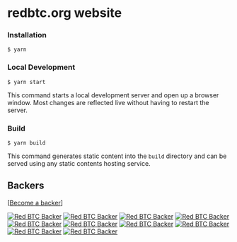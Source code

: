 # redbtc.org website

### Installation

```
$ yarn
```

### Local Development

```
$ yarn start
```

This command starts a local development server and open up a browser window. Most changes are reflected live without having to restart the server.

### Build

```
$ yarn build
```

This command generates static content into the `build` directory and can be served using any static contents hosting service.

## Backers

[[Become a backer](https://mynode.redbtc.org/gh-donate)]

[![Red BTC Backer](https://mynode.redbtc.org/gh-backer/top/0/avatar/60)](https://mynode.redbtc.org/gh-backer/top/0/profile)
[![Red BTC Backer](https://mynode.redbtc.org/gh-backer/top/1/avatar/60)](https://mynode.redbtc.org/gh-backer/top/1/profile)
[![Red BTC Backer](https://mynode.redbtc.org/gh-backer/top/2/avatar/60)](https://mynode.redbtc.org/gh-backer/top/2/profile)
[![Red BTC Backer](https://mynode.redbtc.org/gh-backer/top/3/avatar/60)](https://mynode.redbtc.org/gh-backer/top/3/profile)
[![Red BTC Backer](https://mynode.redbtc.org/gh-backer/top/4/avatar/60)](https://mynode.redbtc.org/gh-backer/top/4/profile)
[![Red BTC Backer](https://mynode.redbtc.org/gh-backer/top/5/avatar/60)](https://mynode.redbtc.org/gh-backer/top/5/profile)
[![Red BTC Backer](https://mynode.redbtc.org/gh-backer/top/6/avatar/60)](https://mynode.redbtc.org/gh-backer/top/6/profile)
[![Red BTC Backer](https://mynode.redbtc.org/gh-backer/top/7/avatar/60)](https://mynode.redbtc.org/gh-backer/top/7/profile)
[![Red BTC Backer](https://mynode.redbtc.org/gh-backer/top/8/avatar/60)](https://mynode.redbtc.org/gh-backer/top/8/profile)
[![Red BTC Backer](https://mynode.redbtc.org/gh-backer/top/9/avatar/60)](https://mynode.redbtc.org/gh-backer/top/9/profile)
